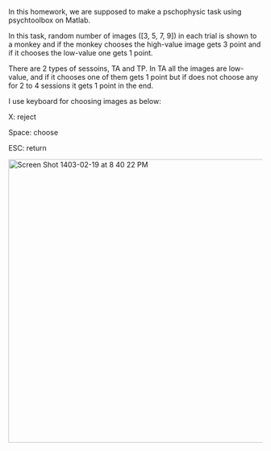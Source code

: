 In this homework, we are supposed to make a pschophysic task using psychtoolbox on Matlab. 

In this task, random number of images ([3, 5, 7, 9]) in each trial is shown to a monkey and if the monkey chooses the high-value image gets 3 point and if it chooses the low-value one gets 1 point.

There are 2 types of sessoins, TA and TP. In TA all the images are low-value, and if it chooses one of them gets 1 point but if does not choose any for 2 to 4 sessions it gets 1 point in the end.

I use keyboard for choosing images as below:

X: reject

Space: choose

ESC: return

<img width="563" alt="Screen Shot 1403-02-19 at 8 40 22 PM" src="https://github.com/ParnianTaheri/Psychtoolbox-Memory/assets/85147545/56705c88-774a-433e-ac47-98709019348a">

